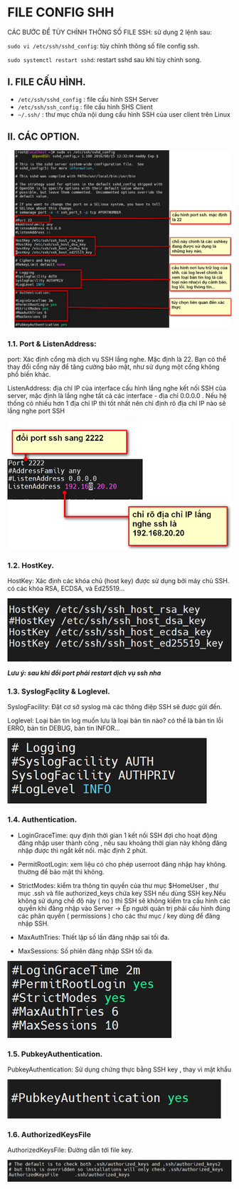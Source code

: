 # FILE CONFIG SHH


CÁC BƯỚC ĐỂ TÙY CHỈNH THÔNG SỐ FILE SSH: sử dụng 2 lệnh sau:

`sudo vi /etc/ssh/sshd_config`: tùy chỉnh thông số  file config ssh.

`sudo systemctl restart sshd`: restart sshd sau khi tùy chỉnh song.

## I. FILE CẤU HÌNH.

- `/etc/ssh/sshd_config` : file cấu hình SSH Server
- `/etc/ssh/ssh_config` : file cấu hình SHS Client
- `~/.ssh/` : thư mục chứa nội dung cấu hình SSH của user client trên Linux

## II. CÁC OPTION.

![hinh ](../images/1.png)

### 1.1. Port & ListenAddress: 
port: Xác định cổng mà dịch vụ SSH lắng nghe. Mặc định là 22. Bạn có thể thay đổi cổng này để tăng cường bảo mật, như sử dụng một cổng không phổ biến khác.

ListenAddress: địa chỉ IP của interface cấu hình lắng nghe kết nối SSH của server, mặc định là lắng nghe tất cả các interface - địa chỉ 0.0.0.0
. Nếu hệ thống có nhiều hơn 1 địa chỉ IP thì tốt nhất nên chỉ định rõ địa chỉ IP nào sẽ lắng nghe port SSH

![hinh ](../images/2.png)

### 1.2. HostKey.

HostKey: Xác định các khóa chủ (host key) được sử dụng bởi máy chủ SSH. có các khóa RSA, ECDSA, và Ed25519...

![hinh ](../images/3.png)


***Lưu ý: sau khi đổi port phải restart dịch vụ ssh nha***


### 1.3. SyslogFạclity & Loglevel.

SyslogFacility: Đặt cơ sở syslog mà các thông điệp SSH sẽ được gửi đến.

Loglevel: Loại bản tin log muốn lưu là loại bản tin nào? có thể là bản tin lỗi ERRO, bản tin DEBUG, bản tin INFOR...

![hinh ](../images/4.png)

### 1.4. Authentication.

- LoginGraceTime: quy định thời gian 1 kết nối SSH đợi cho hoạt động đăng nhập user thành công , nếu sau khoảng thời gian này không đăng nhập được thì ngắt kết nối. mặc định 2 phút.

- PermitRootLogin: xem liệu có cho phép userroot đăng nhập hay không. thường để bảo mật thì không.

- StrictModes: kiểm tra thông tin quyền của thư mục $HomeUser , thư mục .ssh và file authorized_keys chứa key SSH nếu dùng SSH key.Nếu không sử dụng chế độ này ( no ) thì SSH sẽ không kiểm tra cấu hình các quyền khi đăng nhập vào Server -> Ép người quản trị phải cấu hình đúng các phân quyền ( permissions ) cho các thư mục / key dùng để đăng nhập SSH.

- MaxAuthTries: Thiết lập số lần đăng nhập sai tối đa.
- MaxSessions: Số phiên đăng nhập SSH tối đa.

![hinh ](../images/5.png)

### 1.5. PubkeyAuthentication.

PubkeyAuthentication: Sử dụng chứng thực bằng SSH key , thay vì mật khẩu

![hinh ](../images/6.png)

### 1.6. AuthorizedKeysFile

AuthorizedKeysFile: Đường dẫn tới file key. 

![hinh ](../images/21.png)







